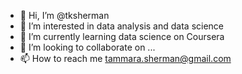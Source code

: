- 👋 Hi, I’m @tksherman
- 👀 I’m interested in data analysis and data science
- 🌱 I’m currently learning data science on Coursera
- 💞️ I’m looking to collaborate on ...
- 📫 How to reach me tammara.sherman@gmail.com

<!---
tksherman/tksherman is a ✨ special ✨ repository because its `README.md` (this file) appears on your GitHub profile.
You can click the Preview link to take a look at your changes.
--->
